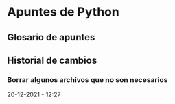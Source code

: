 # Apuntes de Python
## Glosario de apuntes



## Historial de cambios
### Borrar algunos archivos que no son necesarios
20-12-2021 - 12:27
